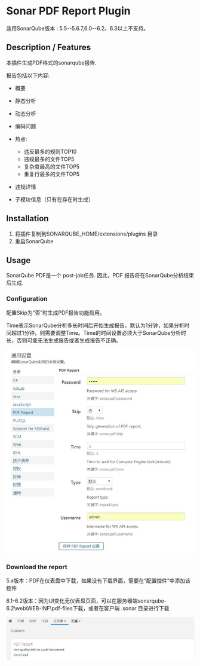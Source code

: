 Sonar PDF Report Plugin
=========================

适用SonarQube版本 : 5.5--5.6.7,6.0--6.2。6.3以上不支持。

## Description / Features

本插件生成PDF格式的sonarqube报告.

报告包括以下内容:

* 概要

* 静态分析

* 动态分析

* 编码问题

* 热点:
  * 违反最多的规则TOP10
  * 违规最多的文件TOP5
  * 复杂度最高的文件TOP5
  * 重复行最多的文件TOP5

* 违规详情

* 子模块信息（只有在存在时生成）


## Installation

1. 将插件复制到SONARQUBE_HOME/extensions/plugins 目录
1. 重启SonarQube

## Usage

SonarQube PDF是一个 post-job任务. 因此，PDF 报告将在SonarQube分析结束后生成.

### Configuration

配置Skip为“否”时生成PDF报告功能启用。

Time表示SonarQube分析多长时间后开始生成报告，默认为1分钟，如果分析时间超过1分钟，则需要调整Time。Time的时间设置必须大于SonarQube分析时长，否则可能无法生成报告或者生成报告不正确。

![Plugin Configuration](configuration.jpg?raw=true "Plugin Configuration")

### Download the report

5.x版本：PDF在仪表盘中下载，如果没有下载界面，需要在“配置控件”中添加该控件

6.1-6.2版本：因为UI变化无仪表盘页面，可以在服务器端sonarqube-6.2\web\WEB-INF\pdf-files下载，或者在客户端 .sonar 目录进行下载



![PDF Report example](output.jpg?raw=true "PDF Report example")